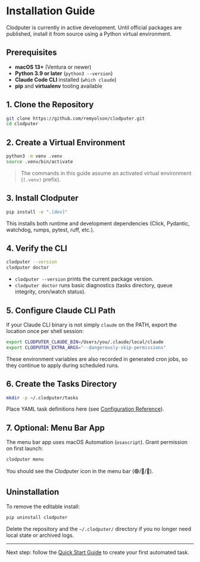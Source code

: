 # Installation Guide

Clodputer is currently in active development. Until official packages are published, install it from source using a Python virtual environment.

## Prerequisites

- **macOS 13+** (Ventura or newer)
- **Python 3.9 or later** (`python3 --version`)
- **Claude Code CLI** installed (`which claude`)
- **pip** and **virtualenv** tooling available

## 1. Clone the Repository

```bash
git clone https://github.com/remyolson/clodputer.git
cd clodputer
```

## 2. Create a Virtual Environment

```bash
python3 -m venv .venv
source .venv/bin/activate
```

> The commands in this guide assume an activated virtual environment (`(.venv)` prefix).

## 3. Install Clodputer

```bash
pip install -e ".[dev]"
```

This installs both runtime and development dependencies (Click, Pydantic, watchdog, rumps, pytest, ruff, etc.).

## 4. Verify the CLI

```bash
clodputer --version
clodputer doctor
```

- `clodputer --version` prints the current package version.
- `clodputer doctor` runs basic diagnostics (tasks directory, queue integrity, cron/watch status).

## 5. Configure Claude CLI Path

If your Claude CLI binary is not simply `claude` on the PATH, export the location once per shell session:

```bash
export CLODPUTER_CLAUDE_BIN=/Users/you/.claude/local/claude
export CLODPUTER_EXTRA_ARGS="--dangerously-skip-permissions"
```

These environment variables are also recorded in generated cron jobs, so they continue to apply during scheduled runs.

## 6. Create the Tasks Directory

```bash
mkdir -p ~/.clodputer/tasks
```

Place YAML task definitions here (see [Configuration Reference](configuration.md)).

## 7. Optional: Menu Bar App

The menu bar app uses macOS Automation (`osascript`). Grant permission on first launch:

```bash
clodputer menu
```

You should see the Clodputer icon in the menu bar (🟢/🔵/🔴).

## Uninstallation

To remove the editable install:

```bash
pip uninstall clodputer
```

Delete the repository and the `~/.clodputer/` directory if you no longer need local state or archived logs.

---

Next step: follow the [Quick Start Guide](quick-start.md) to create your first automated task.
